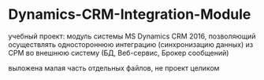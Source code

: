 # Dynamics-CRM-Integration-Module
учебный проект: модуль системы MS Dynamics CRM 2016, позволяющий осуществлять одностороннюю интеграцию (синхронизацию данных) из СРМ во внешнюю систему (БД, Веб-сервис, Брокер сообщений)

выложена малая часть отдельных файлов, не проект целиком
